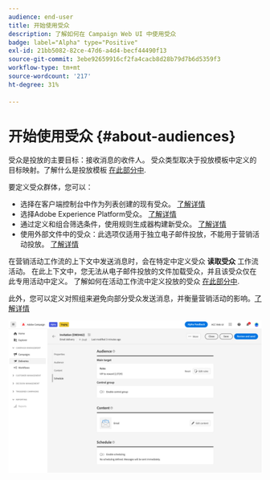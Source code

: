 ```yaml
---
audience: end-user
title: 开始使用受众
description: 了解如何在 Campaign Web UI 中使用受众
badge: label="Alpha" type="Positive"
exl-id: 21bb5082-82ce-47d6-a4d4-becf44490f13
source-git-commit: 3ebe92659916cf2fa4cacb8d28b79d7b6d5359f3
workflow-type: tm+mt
source-wordcount: '217'
ht-degree: 31%

---
```



# 开始使用受众 {#about-audiences}

<!--
Audience only created for the delivery, not available later-->


<!--
Three ways:
* existing audience

Campaign or AEP Audiences

* create new on the fly

query like AEP segment builder (same component with campaign data)

* import from file

show use case with a new audience creation (or import from file?)

control groups like acc: exract, random, based on attribute
-->


受众是投放的主要目标：接收消息的收件人。 受众类型取决于投放模板中定义的目标映射。了解什么是投放模板 [在此部分中](../msg/delivery-template.md).

要定义受众群体，您可以：

* 选择在客户端控制台中作为列表创建的现有受众。 [了解详情](add-audience.md)
* 选择Adobe Experience Platform受众。 [了解详情](aep-audience.md)
* 通过定义和组合筛选条件，使用规则生成器构建新受众。 [了解详情](segment-builder.md)
* 使用外部文件中的受众：此选项仅适用于独立电子邮件投放，不能用于营销活动投放。 [了解详情](file-audience.md)

在营销活动工作流的上下文中发送消息时，会在特定中定义受众 **读取受众** 工作流活动。 在此上下文中，您无法从电子邮件投放的文件加载受众，并且该受众仅在此专用活动中定义。 了解如何在活动工作流中定义投放的受众 [在此部分中](../workflows/orchestrate-activities.md).

此外，您可以定义对照组来避免向部分受众发送消息，并衡量营销活动的影响。[了解详情](control-group.md)

![](assets/about-audience.png)

